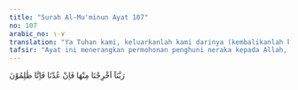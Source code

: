 ```yaml
---
title: "Surah Al-Mu'minun Ayat 107"
no: 107
arabic_no: ١٠٧
translation: "Ya Tuhan kami, keluarkanlah kami darinya (kembalikanlah kami ke dunia), jika kami masih juga kembali (kepada kekafiran), sungguh, kami adalah orang-orang yang zalim.”"
tafsir: "Ayat ini menerangkan permohonan penghuni neraka kepada Allah, yaitu agar mereka dikeluarkan dari neraka dan dikembalikan ke dunia. Mereka berjanji bahwa kalau permohonan mereka dikabulkan, mereka akan mengubah kekafiran mereka kepada keimanan dan taat kepada segala apa yang diperintahkan Allah kepada mereka. Jika mereka masih tetap saja berbuat maksiat sebagaimana halnya dahulu, maka mereka benar-benar orang yang aniaya dan mereka layak menerima azab dan siksa yang amat pedih."
---
```

رَبَّنَآ اَخْرِجْنَا مِنْهَا فَاِنْ عُدْنَا فَاِنَّا ظٰلِمُوْنَ